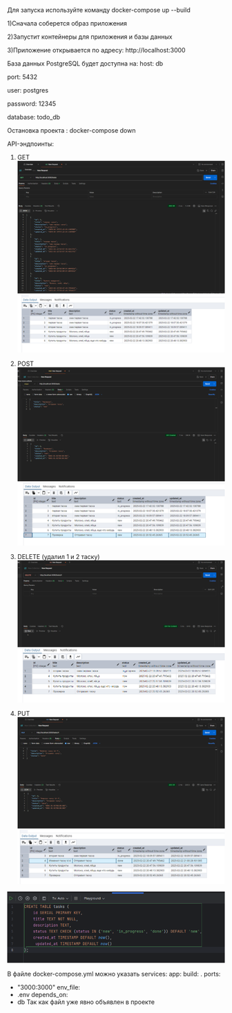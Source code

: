 Для запуска используйте команду
docker-compose up --build

1)Сначала соберется образ приложения 

2)Запустит контейнеры для приложения и базы данных

3)Приложение открывается по адресу: http://localhost:3000

База данных PostgreSQL будет доступна на:
host: db

port: 5432

user: postgres

password: 12345

database: todo_db

Остановка проекта : docker-compose down

API-эндпоинты:
1) GET
   ![alt text](./screenshots/{7B1FC019-6B61-4FB6-9E46-0B239BFDAE8C}.png)
![alt text](./screenshots/{A91BFD3D-61E0-41AF-957C-5BA3D92FEDBE}.png)

2) POST
![alt text](./screenshots/{AECC9B65-22E5-49F8-AB01-C5F1E08E9021}.png)
![alt text](./screenshots/{BA1C12CE-5017-41B2-90CC-EB1316B5954A}.png)


3) DELETE (удалил 1 и 2 таску)
![alt text](./screenshots/{9CE95FCF-DC04-4B5E-9B9A-64C6EE94C83D}.png)
![alt text](./screenshots/{15053751-272F-47F5-94EA-B4FC60BAD31A}.png)

4) PUT
![alt text](./screenshots/{7AD62184-6D62-4F68-B58A-2F138912638D}.png)
![alt text](./screenshots/{4D7CBBA0-CB5E-4F43-B0CD-8204920B9583}.png)

![alt text](./screenshots/{293E63DA-CEA9-48F6-A0B9-88CDB6CC78FD}.png)

В файле docker-compose.yml можно указать
services:
app:
build: .
ports:
- "3000:3000"
env_file:
- .env
depends_on:
- db
Так как файл уже явно объявлен в проекте